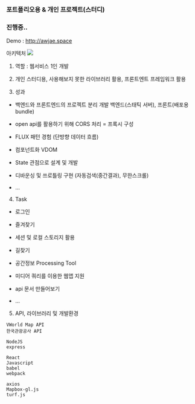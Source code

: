 ### 포트폴리오용 & 개인 프로젝트(스터디) ###
### 진행중.. ###

Demo : http://awjae.space

아키텍처
![](https://i.imgur.com/dsesobM.png)

1. 역할 : 웹서비스 1인 개발

2. 개인 스터디용, 사용해보지 못한 라이브러리 활용, 프론트엔트 프레임워크 활용

3. 성과

- 백엔드와 프론트엔드의 프로젝트 분리 개발
백엔드(스태틱 서버), 프론트(배포용 bundle)

- open api를 활용하기 위해 CORS 처리 = 프록시 구성

- FLUX 패턴 경험 (단방향 데이터 흐름)

- 컴포넌트화 VDOM 

- State 관점으로 설계 및 개발

- 디바운싱 및 쓰로틀링 구현 (자동검색(중간결과), 무한스크롤)

- ...

4. Task

- 로그인

- 즐겨찾기

- 세션 및 로컬 스토리지 활용

- 길찾기

- 공간정보 Processing Tool

- 미디어 쿼리를 이용한 웹앱 지원

- api 문서 만들어보기

- ...

5. API, 라이브러리 및 개발환경
```
VWorld Map API
한국관광공사 API
```

```
NodeJS
express

React
Javascript
babel
webpack

axios
Mapbox-gl.js
turf.js
``` 